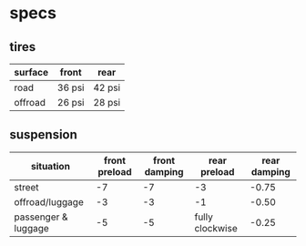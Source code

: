 # specs

## tires

| surface | front  | rear   |
| ------- | ------ | ------ |
| road    | 36 psi | 42 psi |
| offroad | 26 psi | 28 psi |

## suspension

| situation           | front preload | front damping | rear preload    | rear damping |
| ------------------- | ------------- | ------------- | --------------- | ------------ |
| street              | -7            | -7            | -3              | -0.75        |
| offroad/luggage     | -3            | -3            | -1              | -0.50        |
| passenger & luggage | -5            | -5            | fully clockwise | -0.25        |
